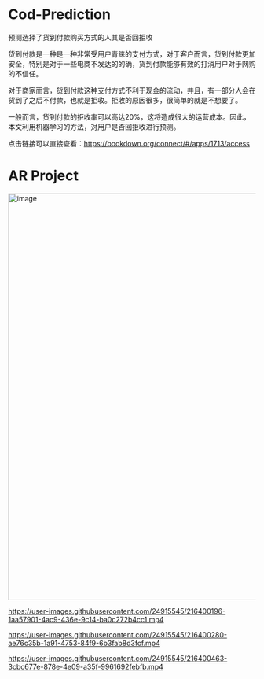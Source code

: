 # Cod-Prediction
预测选择了货到付款购买方式的人其是否回拒收


货到付款是一种是一种非常受用户青睐的支付方式，对于客户而言，货到付款更加安全，特别是对于一些电商不发达的的确，货到付款能够有效的打消用户对于网购的不信任。

对于商家而言，货到付款这种支付方式不利于现金的流动，并且，有一部分人会在货到了之后不付款，也就是拒收。拒收的原因很多，很简单的就是不想要了。

一般而言，货到付款的拒收率可以高达20%，这将造成很大的运营成本。因此，本文利用机器学习的方法，对用户是否回拒收进行预测。

点击链接可以直接查看：https://bookdown.org/connect/#/apps/1713/access


# AR Project

<img width="827" alt="image" src="https://user-images.githubusercontent.com/24915545/216399181-73482181-eafa-4d2d-881a-177203f5793b.png">

 https://user-images.githubusercontent.com/24915545/216400196-1aa57901-4ac9-436e-9c14-ba0c272b4cc1.mp4


https://user-images.githubusercontent.com/24915545/216400280-ae76c35b-1a91-4753-84f9-6b3fab8d3fcf.mp4


https://user-images.githubusercontent.com/24915545/216400463-3cbc677e-878e-4e09-a35f-9961692febfb.mp4

